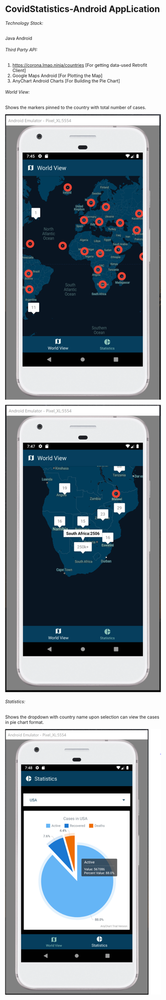 # CovidStatistics-Android AppLication


###### Technology Stack: 
Java Android

###### Third Party API: 
1.	https://corona.lmao.ninja/countries [For getting data-used Retrofit Client]
2.	Google Maps Android [For Plotting the Map]
3.	AnyChart Android Charts [For Building the Pie Chart]

###### World View: 
Shows the markers pinned to the country with total number of cases.

![GitHub Logo](/images/WorldView.PNG)

![](/images/TestCase.png)



###### Statistics: 
Shows the dropdown with country name upon selection can view the cases in pie chart format.

![](/images/PieChart.PNG)
